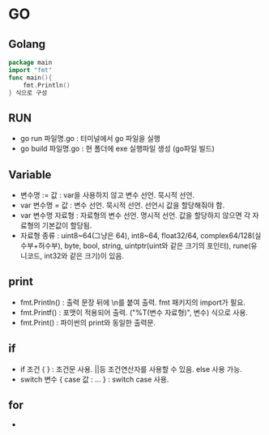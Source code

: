 # GO
## Golang
```go
package main
import "fmt"
func main(){ 
    fmt.Println() 
} 식으로 구성 
```

## RUN
- go run 파일명.go : 터미널에서 go 파일을 실행
- go build 파일명.go : 현 폴더에 exe 실행파일 생성 (go파일 빌드)

## Variable
- 변수명 := 값 : var을 사용하지 않고 변수 선언. 묵시적 선언.
- var 변수명 = 값 : 변수 선언. 묵시적 선언. 선언시 값을 할당해줘야 함.
- var 변수명 자료형 : 자료형의 변수 선언. 명시적 선언. 값을 할당하지 않으면 각 자료형의 기본값이 할당됨.  
- 자료형 종류 : uint8~64(그냥은 64), int8~64, float32/64, complex64/128(실수부+허수부), byte, bool, string,
                uintptr(uint와 같은 크기의 포인터), rune(유니코드, int32와 같은 크기)이 있음.


## print
- fmt.Println() : 출력 문장 뒤에 \n를 붙여 출력. fmt 패키지의 import가 필요.
- fmt.Printf() : 포맷이 적용되어 출력. ("%T(변수 자료형)", 변수) 식으로 사용. 
- fmt.Print() : 파이썬의 print와 동일한 출력문.

## if
- if 조건 { } : 조건문 사용. ||등 조건연산자를 사용할 수 있음. else 사용 가능.
- switch 변수 { case 값 : ... } : switch case 사용.

## for
- 





